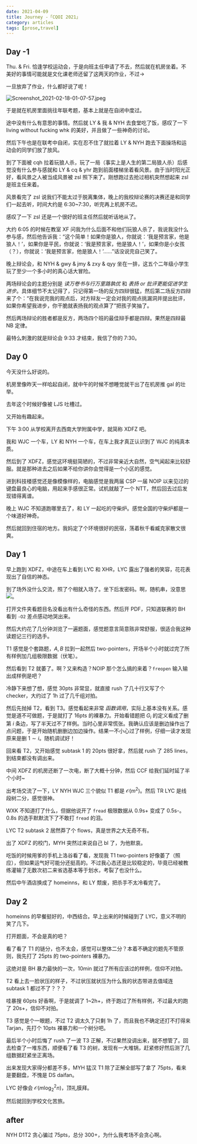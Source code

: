 ```yaml
---
date: 2021-04-09
title: Journey -「CQOI 2021」
category: articles
tags: [prose,travel]
---
```


## Day -1

Thu. & Fri. 恰逢学校运动会，于是向班主任申请了不去，然后就在机房坐着。不美好的事情可能就是文化课老师还留了这两天的作业，不过->

一旦放弃了作业，什么都好说了呢！

![Screenshot_2021-02-18-01-07-57.jpeg](https://i.loli.net/2021/04/10/hEX6vgW7k4AQDeH.jpg)

于是就在机房里面挑往年联考题，基本上就是在自闭中度过。

途中没有什么有意思的事情。然后就 LY & 我 & NYH 去食堂吃了饭，感叹了一下 living without fucking whk 的美好，并且做了一些神奇的讨论。

然后下午也是在联考中自闭，实在忍不住了就拉着 LY & NYH 跑去下面操场和运动会的同学们放了放风。

到了下面被 cqh 拉着玩狼人杀，玩了一局（事实上是人生的第二局狼人杀）后感觉没有什么参与感就和 LY & cq & yhr 跑到前面楼梯坐着看风景。由于当时阳光正好，看风景之人被当成风景被 zsl 照下来了。刚想跑过去抢过相机突然想起来 zsl 是班主任来着。

风景看完了 zsl 说我们不能太过于脱离集体，晚上的我校辩论赛的决赛还是和同学们一起去听，时间大约是 6:30~7:30，听完再上机房不迟。

感叹了一下 zsl 还是一个很好的班主任然后就听话地从了。

大约 6:05 的时候在教室 XF 问我为什么后面不和他们玩狼人杀了，我说我没什么参与感，然后他告诉我：“这个简单！如果你是狼人，你就说：‘我是预言家，他是狼人！’，如果你是平民，你就说：‘我是预言家，他是狼人！’，如果你是小女孩（？），你就说：‘我是预言家，他是狼人！’……”话没说完自己笑了。

晚上辩论会，和 NYH & gwy & jmy & zxy & qyy 坐在一排，这五个二年级小学生玩了至少一个多小时的真心话大冒险。

两场辩论会的主题分别是 *读万卷书与行万里路孰优* 和 *表扬 or 批评更能促进学生进步*。具体细节不太记得了，只记得第一场的反方四辩很猛，然后第二场反方四辩来了个：“在我说完我的观点后，对方辩友一定会对我的观点挑漏洞并提出批评，如果你希望我进步，你干脆就表扬我的观点算了”把孩子笑抽了。

然后两场辩论的胜者都是反方，两场四个班的最佳辩手都是四辩。果然是四辩最 NB 定律。

最特么刺激的就是辩论会 9:33 才结束，我信了你的 7:30。

## Day 0

今天没什么好说的。

机房里像昨天一样哈起自闭，就中午的时候不想睡觉就干出了在机房推 gal 的壮举。

去年这个时候好像被 LJS 吐槽过。

又开始有趣起来。

下午 3:00 从学校离开去西南大学附属中学，就简称 XDFZ 吧。

我和 WJC 一个车，LY 和 NYH 一个车，在车上我才真正认识到了 WJC 的纯真本质。

然后到了 XDFZ，感觉这环境挺简陋的，不过非常亲近大自然，空气闻起来比较舒服。就是那种进去之后如果不给你讲你会觉得是一个小区的感觉。

进到科技楼感觉还是像模像样的，电脑感觉是我两届 CSP 一届 NOIP 以来见过的键盘最良心的电脑，用起来手感很正常。试机就敲了一个 NTT，然后回去过后发现错得离谱。

晚上 WJC 不知道跑哪里去了，和 LY 一起吃的守柴炉。感觉全国的守柴炉都是一个味道好神奇。

然后就回到住宿的地方。我妈定了个环境很好的民宿，荡着秋千看臧克家散文很爽。

## Day 1

早上跑到 XDFZ，中途在车上看到 LYC 和 XHR，LYC 露出了强者的笑容，花花表现出了自信的神态。

到了场外没什么交流，照了个相就入场了。坐下后发密码。啊，随机串，没意思 ![](https://啧.tk/no)。

打开文件夹看题目名没看出有什么奇怪的东西。然后开 PDF，只知道联赛的 BH 看到 `-O2` 差点感动地哭出来。

然后大约花了几分钟浏览了一遍题面，感觉题意言简意赅非常舒服，很适合我这种读题记三行的选手。

T1 感觉是个套路题，$A,B$ 拉到一起然后 two-pointers，开场半个小时就过完了所有样例加几组极限数据（伏笔）。

然后看到 T2 就萎了。啊？又来构造？NOIP 那个怎么搞的来着？`freopen` 输入输出成样例是吧？

冷静下来想了想，感觉 30pts 非常显，就直接 rush 了几十行又写了个 checker，大约过了 1h 过了几千组对拍。

然后先抛掉 T2，看到 T3。感觉看起来非常 *函数调用*，实际上基本没有关系。感觉是道不可做题，于是就打了 16pts 的裸暴力。开始看错题把 $G_{i}$ 的定义看成了删第 $i$ 条边，写了半天过不了样例。当时心里非常慌张。我确认应该是删边操作出了点问题，于是开始随机删删边加边操作。结果一不小心过了样例，仔细一读才发现原来是删 $1\sim i$。随机调试好！

回来看 T2，又开始感觉 subtask 1 的 20pts 很好拿，然后就 rush 了 285 lines，到结束都没有调出来。

中间 XDFZ 的机房还断了一次电，断了大概十分钟，然后 CCF 给我们延时延了半个小时~

出考场交流了一下，LY NYH WJC 三个貌似 T1 都是 $\mathcal{O}(m^{2})$。然后 TR LYC 是线段树二分，感觉很神。

WXK 不知道打了什么，但据他说开了 `fread` 极限数据从 0.9s+ 变成了 0.5s-。0.8s 的选手默默流下了不敢打 `fread` 的泪。

LYC T2 subtask 2 居然莽了个 flows，真是世界之大无奇不有。

出了 XDFZ 的校门，MYH 突然过来说自己 bl 了，为他默哀。

吃饭的时候用爹的手机上洛谷看了看，发现我 T1 two-pointers 好像萎了（照应），但如果运气好可能分还挺高的。不过我心态还是比较稳定的，毕竟已经被教练灌输了无数次初二来省选基本等于划水，考裂了也没什么。

然后中午酒店换成了 homeinns，和 LY 颓废，把杀手不太冷看完了。

## Day 2

homeinns 的早餐挺好的，中西结合。早上出来的时候碰到了 LYC，意义不明的笑了几下。

打开题面，不会是真的吧？

看了看了 T1 的链分，也不太会，感觉可以整体二分？本着不确定的题先不管原则，我先打了 25pts 的 two-pointers 裸暴力。

这绝对是 BH 暴力最快的一次，10min 就过了所有应该过的样例，信仰不对拍。

T2 看上去一脸状压的样子，不过状压就状压为什么我的状态带进去值域连 subtask 1 都过不了？？？

哇暴搜 60pts 好香啊，于是就调了 1~2h+，终于跑过了所有样例，不过最大的跑了 20s+，信仰不对拍。

T3 感觉是个一眼题，不过 T2 调太久了只剩 1h 了，而且我也不确定还打不打得来 Tarjan，先打个 10pts 裸暴力和一个树分吧。

最后半个小时后悔了 rush 了一波 T3 正解，不过果然没调出来，就不想管了。回去检查了一堆东西，顺便看了看 T3 的树，发现有一大堆锅，赶紧修好然后测了几组数据赶紧坐正离场。

出来发现大家得分都差不多，MYH 猛汉 T1 除了正解全部写了拿了 75pts，看来是要翻盘，不愧是 DS daifan。

LYC 好像会 $\mathcal{O}(m\log^{2}_{2}n)$，顶礼膜拜。

然后就回到学校文化苦旅。

## after

NYH D1T2 贪心骗过 75pts，总分 300+，为什么我考场不会贪心啊。
    